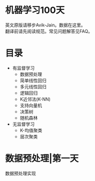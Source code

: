 # 机器学习100天  
英文原版请移步Avik-Jain。数据在这里。  
翻译前请先阅读规范。常见问题解答见FAQ。  
# 目录  
+ 有监督学习  
    + 数据预处理
    + 简单线性回归
    + 多元线性回归
    + 逻辑回归
    + K近邻法(K-NN)
    + 支持向量机
    + 决策树
    + 随机森林
+ 无监督学习 
    + K-均值聚类
    + 层次聚类

# 数据预处理|第一天  
数据预处理实现




